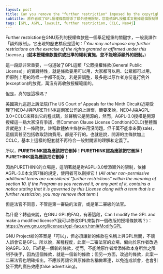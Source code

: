 ```yaml
---
layout: post
title: Can you remove the "further restriction" imposed by the copyright holder itself under a "modified" GPL license?
subtitle: 原作者改了GPL授權條款增添了額外使用限制，您能依GPL授權本文刪掉這個限制嗎？
tags: [GPL, AGPL, lawsuit, further restriction, CCLC, Neo4j]
---
```


Further restriction在GNU系列的授權條款是一個舉足輕重的關鍵字，一般我譯作「額外限制」，它出現的歷史橋段是這句：「_You may not impose any further restrictions on the exercise of the rights granted or affirmed under this License._」(**就本授權條款提供或批準的權利實施，您不能增添額外的限制。**)

這一段話非常重要，一句道破了GPL這類「公眾授權條款(General Public License)」的實踐特性，就是條款要用可以用，大家都可以用、公眾都可以用，但原則上用的時候一字都不能改，若是要調整，最多是以原作者身份進行例外(exception)的放寬，萬沒有再收斂授權範圍的。

但是，真的是這樣嗎？

美國第九巡迴上訴法院(The US Court of Appeals for the Ninth Circuit)近期受理了NEO4J與PURETHINK這兩家公司的上訴案，簡要來說，NEO4J採AGPL-3.0+CCLC來釋出它的程式碼，並聲稱它是開源的，然而，AGPL-3.0授權是開源授權這一點大家沒有爭議，但Common Clause License Condtion(CCLC)整體而言就是加上一條附款，註稱軟體依主條款來用沒問題，但千萬不能拿來賣(sale)，這個賣甚至包括收取諮詢費用，都是不行的。也就是說，開源的主條款加上CCLC，基本上這樣的配套就不再符合一般對開源的理解和定義了。

所以，**PURETHINK認為應該把它刪掉！PURETHINK認為應該把它刪掉！PURETHINK認為應該把它刪掉！**

因為PURETHINK的立場是，這明著就是對AGPL-3.0增添額外的限制，依據AGPL-3.0本文第7條的規定，使用者可以刪掉它！(_All other non-permissive additional terms are considered “further restrictions” within the meaning of section 10. If the Program as you received it, or any part of it, contains a notice stating that it is governed by this License along with a term that is a further restriction, you may remove that term._)

但是法官不同意，不管是第一審級的法官，或是第二審級的法官。

為什麼？轉過來說，在GNU GPL的FAQ，有著這段，Can I modify the GPL and make a modified license?(我可以修改GPL來製作一個改版的授權條款嗎？)：https://www.gnu.org/licenses/gpl-faq.en.html#ModifyGPL

GNU Project給的答案是「可以」，但必須讓新的條款在名稱上與GPL無關，不讓人誤會它是GPL。所以說，某種程度，此案一二審法官的立場，偏向於原作者改過的AGPL-3.0，已經是一個新的條款，從而，不能說原作者增添條款本身所無之限制予後手，因為這個條款，就是一個新的條款；但另一方面，改過的條款，此案一二審法官也明確指出，不應該再讓它與原條款名稱做牽連，以免造成誤會，也會引發不實的廣告效應(false advertising)。
